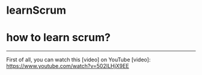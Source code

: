 # learnScrum

# how to learn scrum?
---------------------
First of all, you can watch this [video] on YouTube
[video]: <https://www.youtube.com/watch?v=502ILHjX9EE>
